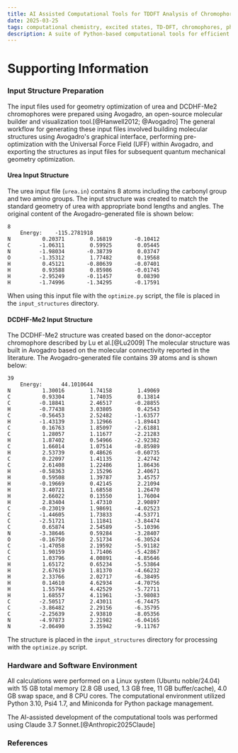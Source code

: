 ```yaml
---
title: AI Assisted Computational Tools for TDDFT Analysis of Chromophores Supplemental Information
date: 2025-03-25
tags: computational chemistry, excited states, TD-DFT, chromophores, photochemistry
description: A suite of Python-based computational tools for efficient geometry optimization, TD-DFT calculations, and spectral visualization of chromophores, providing a systematic approach to predicting electronic transitions and optical properties.
---
```

# Supporting Information

### Input Structure Preparation

The input files used for geometry optimization of urea and DCDHF-Me2 chromophores were prepared using Avogadro, an open-source molecular builder and visualization tool.[@Hanwell2012; @Avogadro] The general workflow for generating these input files involved building molecular structures using Avogadro's graphical interface, performing pre-optimization with the Universal Force Field (UFF) within Avogadro, and exporting the structures as input files for subsequent quantum mechanical geometry optimization.

#### Urea Input Structure

The urea input file (`urea.in`) contains 8 atoms including the carbonyl group and two amino groups. The input structure was created to match the standard geometry of urea with appropriate bond lengths and angles. The original content of the Avogadro-generated file is shown below:

```
8
	Energy:    -115.2781918
N          0.20371        0.16819       -0.10412
C         -1.06311        0.59925        0.05445
N         -1.98034       -0.38739        0.03747
O         -1.35312        1.77482        0.19568
H          0.45121       -0.80639       -0.07401
H          0.93588        0.85986       -0.01745
H         -2.95249       -0.11457        0.08390
H         -1.74996       -1.34295       -0.17591
```

When using this input file with the `optimize.py` script, the file is placed in the `input_structures` directory.

#### DCDHF-Me2 Input Structure

The DCDHF-Me2 structure was created based on the donor-acceptor chromophore described by Lu et al.[@Lu2009] The molecular structure was built in Avogadro based on the molecular connectivity reported in the literature. The Avogadro-generated file contains 39 atoms and is shown below:

```
39
	Energy:      44.1010644
N          1.30016        1.74158        1.49069
C          0.93304        1.74035        0.13814
C         -0.18841        2.46517       -0.28855
H         -0.77438        3.03805        0.42543
C         -0.56453        2.52482       -1.63577
H         -1.43139        3.12966       -1.89443
C          0.16763        1.85097       -2.61881
C          1.28057        1.11677       -2.21283
H          1.87402        0.54966       -2.92382
C          1.66014        1.07514       -0.85989
H          2.53739        0.48626       -0.60735
C          0.22097        1.41135        2.42742
C          2.61408        1.22486        1.86436
H         -0.58363        2.15296        2.40671
H          0.59508        1.39787        3.45757
H         -0.19669        0.42145        2.21094
H          3.40721        1.68558        1.26470
H          2.66022        0.13550        1.76004
H          2.83404        1.47310        2.90897
C         -0.23019        1.98691       -4.02523
C         -1.44605        1.73833       -4.53771
C         -2.51721        1.11841       -3.84474
C          0.65874        2.54589       -5.10396
N         -3.38646        0.59284       -3.28407
O         -0.16750        2.51734       -6.30524
C         -1.47058        2.19592       -5.91182
C          1.90159        1.71406       -5.42867
C          1.03796        4.00891       -4.85646
H          1.65172        0.65234       -5.53864
H          2.67619        1.81370       -4.66232
H          2.33766        2.02717       -6.38495
H          0.14610        4.62934       -4.70756
H          1.55794        4.42529       -5.72711
H          1.68557        4.11961       -3.98083
C         -2.50517        2.43011       -6.74475
C         -3.86482        2.29156       -6.35795
C         -2.25639        2.93810       -8.05356
N         -4.97873        2.21982       -6.04165
N         -2.06490        3.35942       -9.11767
```

The structure is placed in the `input_structures` directory for processing with the `optimize.py` script.

### Hardware and Software Environment

All calculations were performed on a Linux system (Ubuntu noble/24.04) with 15 GB total memory (2.8 GB used, 1.3 GB free, 11 GB buffer/cache), 4.0 GB swap space, and 8 CPU cores. The computational environment utilized Python 3.10, Psi4 1.7, and Miniconda for Python package management.

The AI-assisted development of the computational tools was performed using Claude 3.7 Sonnet.[@Anthropic2025Claude]

### References